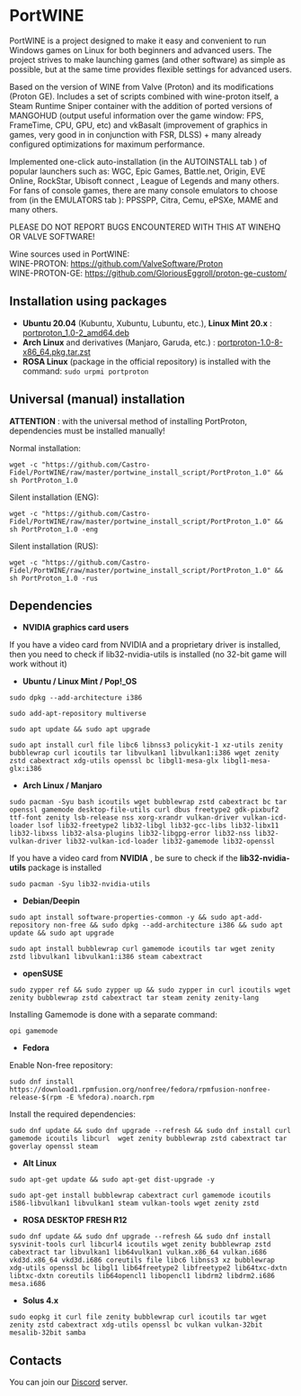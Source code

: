 # PortWINE  

PortWINE is a project designed to make it easy and convenient to run Windows games on Linux for both beginners and advanced users.
The project strives to make launching games (and other software) as simple as possible, but at the same time provides flexible settings for advanced users.

Based on the version of WINE from Valve (Proton) and its modifications (Proton GE). Includes a set of scripts combined with wine-proton itself, a Steam Runtime Sniper container with the addition of ported versions of MANGOHUD (output useful information over the game window: FPS, FrameTime, CPU, GPU, etc) and vkBasalt (improvement of graphics in games, very good in in conjunction with FSR, DLSS) + many already configured optimizations for maximum performance.

Implemented one-click auto-installation (in the AUTOINSTALL tab ) of popular launchers such as: WGC, Epic Games, Battle.net, Origin, EVE Online, RockStar, Ubisoft connect , League of Legends and many others.
For fans of console games, there are many console emulators to choose from (in the EMULATORS tab ): PPSSPP, Citra, Cemu, ePSXe, MAME and many others.

PLEASE DO NOT REPORT BUGS ENCOUNTERED WITH THIS AT WINEHQ OR VALVE SOFTWARE!

Wine sources used in PortWINE:  
WINE-PROTON: https://github.com/ValveSoftware/Proton  
WINE-PROTON-GE: https://github.com/GloriousEggroll/proton-ge-custom/

## Installation using packages

* **Ubuntu 20.04** (Kubuntu, Xubuntu, Lubuntu, etc.), **Linux Mint 20.x** : [portproton_1.0-2_amd64.deb](https://github.com/Castro-Fidel/PortProton_dpkg/releases/download/portproton_1.0-2_amd64/portproton_1.0-2_amd64.deb)
* **Arch Linux** and derivatives (Manjaro, Garuda, etc.) : [portproton-1.0-8-x86_64.pkg.tar.zst](https://github.com/Castro-Fidel/PortProton_PKGBUILD/releases/download/portproton-1.0-8-x86_64/portproton-1.0-8-x86_64.pkg.tar.zst)
* **ROSA Linux** (package in the official repository) is installed with the command:  `sudo urpmi portproton`

## Universal (manual) installation

**ATTENTION** : with the universal method of installing PortProton, dependencies must be installed manually!

Normal installation:

`wget -c "https://github.com/Castro-Fidel/PortWINE/raw/master/portwine_install_script/PortProton_1.0" && sh PortProton_1.0`

Silent installation (ENG):

`wget -c "https://github.com/Castro-Fidel/PortWINE/raw/master/portwine_install_script/PortProton_1.0" && sh PortProton_1.0 -eng`

Silent installation (RUS):

`wget -c "https://github.com/Castro-Fidel/PortWINE/raw/master/portwine_install_script/PortProton_1.0" && sh PortProton_1.0 -rus`

## Dependencies

* **NVIDIA graphics card users**

If you have a video card from NVIDIA and a proprietary driver is installed, then you need to check if lib32-nvidia-utils is installed (no 32-bit game will work without it)

* **Ubuntu / Linux Mint / Pop!_OS**

`sudo dpkg --add-architecture i386`

`sudo add-apt-repository multiverse`

`sudo apt update && sudo apt upgrade`

`sudo apt install curl file libc6 libnss3 policykit-1 xz-utils zenity bubblewrap curl icoutils tar libvulkan1 libvulkan1:i386 wget zenity zstd cabextract xdg-utils openssl bc libgl1-mesa-glx libgl1-mesa-glx:i386`

* **Arch Linux / Manjaro**

`sudo pacman -Syu bash icoutils wget bubblewrap zstd cabextract bc tar openssl gamemode desktop-file-utils curl dbus freetype2 gdk-pixbuf2 ttf-font zenity lsb-release nss xorg-xrandr vulkan-driver vulkan-icd-loader lsof lib32-freetype2 lib32-libgl lib32-gcc-libs lib32-libx11 lib32-libxss lib32-alsa-plugins lib32-libgpg-error lib32-nss lib32-vulkan-driver lib32-vulkan-icd-loader lib32-gamemode lib32-openssl`

If you have a video card from **NVIDIA** , be sure to check if the **lib32-nvidia-utils** package is installed

`sudo pacman -Syu lib32-nvidia-utils`

* **Debian/Deepin**

`sudo apt install software-properties-common -y && sudo apt-add-repository non-free && sudo dpkg --add-architecture i386 && sudo apt update && sudo apt upgrade`

`sudo apt install bubblewrap curl gamemode icoutils tar wget zenity zstd libvulkan1 libvulkan1:i386 steam cabextract`

* **openSUSE**

`sudo zypper ref && sudo zypper up && sudo zypper in curl icoutils wget zenity bubblewrap zstd cabextract tar steam zenity zenity-lang`

Installing Gamemode is done with a separate command:

`opi gamemode`

* **Fedora**

Enable Non-free repository:

`sudo dnf install https://download1.rpmfusion.org/nonfree/fedora/rpmfusion-nonfree-release-$(rpm -E %fedora).noarch.rpm`

Install the required dependencies:

`sudo dnf update && sudo dnf upgrade --refresh && sudo dnf install curl gamemode icoutils libcurl  wget zenity bubblewrap zstd cabextract tar goverlay openssl steam`

* **Alt Linux**

`sudo apt-get update && sudo apt-get dist-upgrade -y`

`sudo apt-get install bubblewrap cabextract curl gamemode icoutils i586-libvulkan1 libvulkan1 steam vulkan-tools wget zenity zstd`

* **ROSA DESKTOP FRESH R12**

`sudo dnf update && sudo dnf upgrade --refresh && sudo dnf install sysvinit-tools curl libcurl4 icoutils wget zenity bubblewrap zstd cabextract tar libvulkan1 lib64vulkan1 vulkan.x86_64 vulkan.i686 vkd3d.x86_64 vkd3d.i686 coreutils file libc6 libnss3 xz bubblewrap xdg-utils openssl bc libgl1 lib64freetype2 libfreetype2 lib64txc-dxtn libtxc-dxtn coreutils lib64opencl1 libopencl1 libdrm2 libdrm2.i686 mesa.i686`

* **Solus 4.x**

`sudo eopkg it curl file zenity bubblewrap curl icoutils tar wget zenity zstd cabextract xdg-utils openssl bc vulkan vulkan-32bit mesalib-32bit samba`

## Contacts

You can join our [Discord](https://discord.gg/FTaheP99wE) server.

